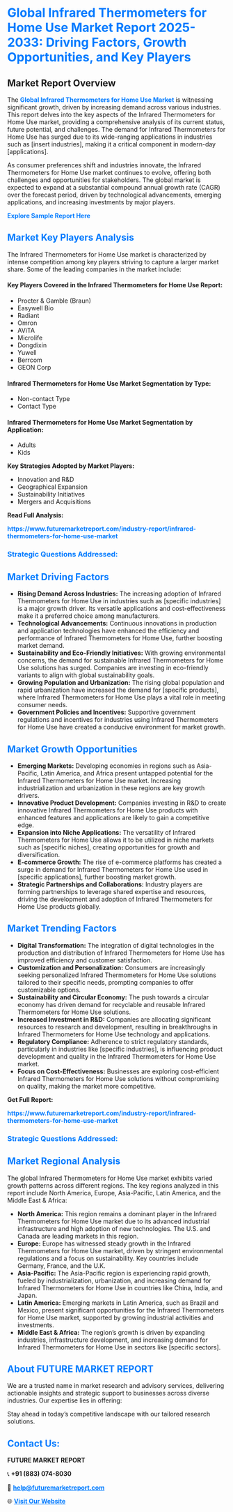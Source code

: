 <h1 style="color: #007BFF;">Global Infrared Thermometers for Home Use Market Report 2025-2033: Driving Factors, Growth Opportunities, and Key Players</h1>

<section id="overview">
<h2>Market Report Overview</h2>
<p>The <a href="https://www.futuremarketreport.com/industry-report/infrared-thermometers-for-home-use-market" style="color: #007BFF; text-decoration: none;"><strong>Global Infrared Thermometers for Home Use Market</strong></a> is witnessing significant growth, driven by increasing demand across various industries. This report delves into the key aspects of the Infrared Thermometers for Home Use market, providing a comprehensive analysis of its current status, future potential, and challenges. The demand for Infrared Thermometers for Home Use has surged due to its wide-ranging applications in industries such as [insert industries], making it a critical component in modern-day [applications].</p>
<p>As consumer preferences shift and industries innovate, the Infrared Thermometers for Home Use market continues to evolve, offering both challenges and opportunities for stakeholders. The global market is expected to expand at a substantial compound annual growth rate (CAGR) over the forecast period, driven by technological advancements, emerging applications, and increasing investments by major players.</p>
</section>

<section id="overview">
<p><a href="https://www.futuremarketreport.com/request-sample/reportId=79138" style="color: #007BFF; text-decoration: none;"><strong>Explore Sample Report Here</strong></a></p>
</section>

<section id="key-players">
<h2 style="color: #007BFF;">Market Key Players Analysis</h2>
<p>The Infrared Thermometers for Home Use market is characterized by intense competition among key players striving to capture a larger market share. Some of the leading companies in the market include:</p>
<h4>Key Players Covered in the Infrared Thermometers for Home Use Report:</h4>
<ul><li>Procter &amp; Gamble (Braun)</li><li>Easywell Bio</li><li>Radiant</li><li>Omron</li><li>AViTA</li><li>Microlife</li><li>Dongdixin</li><li>Yuwell</li><li>Berrcom</li><li>GEON Corp</li></ul>
<h4>Infrared Thermometers for Home Use Market Segmentation by Type:</h4>
<ul><li>Non-contact Type</li><li>Contact Type</li></ul>

<h4>Infrared Thermometers for Home Use Market Segmentation by Application:</h4>
<ul><li>Adults</li><li>Kids</li></ul>
<p><strong>Key Strategies Adopted by Market Players:</strong></p>
<ul>
<li>Innovation and R&D</li>
<li>Geographical Expansion</li>
<li>Sustainability Initiatives</li>
<li>Mergers and Acquisitions</li>
</ul>
</section>

<section>
<p><strong>Read Full Analysis: </strong></p><a href="https://www.futuremarketreport.com/industry-report/infrared-thermometers-for-home-use-market" style="color: #007BFF; text-decoration: none;"><strong>https://www.futuremarketreport.com/industry-report/infrared-thermometers-for-home-use-market</strong></a>
<h3 style="color: #007BFF;">Strategic Questions Addressed:</h3>
</section>

<section id="driving-factors">
<h2 style="color: #007BFF;">Market Driving Factors</h2>
<ul>
<li><strong>Rising Demand Across Industries:</strong> The increasing adoption of Infrared Thermometers for Home Use in industries such as [specific industries] is a major growth driver. Its versatile applications and cost-effectiveness make it a preferred choice among manufacturers.</li>
<li><strong>Technological Advancements:</strong> Continuous innovations in production and application technologies have enhanced the efficiency and performance of Infrared Thermometers for Home Use, further boosting market demand.</li>
<li><strong>Sustainability and Eco-Friendly Initiatives:</strong> With growing environmental concerns, the demand for sustainable Infrared Thermometers for Home Use solutions has surged. Companies are investing in eco-friendly variants to align with global sustainability goals.</li>
<li><strong>Growing Population and Urbanization:</strong> The rising global population and rapid urbanization have increased the demand for [specific products], where Infrared Thermometers for Home Use plays a vital role in meeting consumer needs.</li>
<li><strong>Government Policies and Incentives:</strong> Supportive government regulations and incentives for industries using Infrared Thermometers for Home Use have created a conducive environment for market growth.</li>
</ul>
</section>

<section id="growth-opportunities">
<h2 style="color: #007BFF;">Market Growth Opportunities</h2>
<ul>
<li><strong>Emerging Markets:</strong> Developing economies in regions such as Asia-Pacific, Latin America, and Africa present untapped potential for the Infrared Thermometers for Home Use market. Increasing industrialization and urbanization in these regions are key growth drivers.</li>
<li><strong>Innovative Product Development:</strong> Companies investing in R&D to create innovative Infrared Thermometers for Home Use products with enhanced features and applications are likely to gain a competitive edge.</li>
<li><strong>Expansion into Niche Applications:</strong> The versatility of Infrared Thermometers for Home Use allows it to be utilized in niche markets such as [specific niches], creating opportunities for growth and diversification.</li>
<li><strong>E-commerce Growth:</strong> The rise of e-commerce platforms has created a surge in demand for Infrared Thermometers for Home Use used in [specific applications], further boosting market growth.</li>
<li><strong>Strategic Partnerships and Collaborations:</strong> Industry players are forming partnerships to leverage shared expertise and resources, driving the development and adoption of Infrared Thermometers for Home Use products globally.</li>
</ul>
</section>

<section id="trending-factors">
<h2 style="color: #007BFF;">Market Trending Factors</h2>
<ul>
<li><strong>Digital Transformation:</strong> The integration of digital technologies in the production and distribution of Infrared Thermometers for Home Use has improved efficiency and customer satisfaction.</li>
<li><strong>Customization and Personalization:</strong> Consumers are increasingly seeking personalized Infrared Thermometers for Home Use solutions tailored to their specific needs, prompting companies to offer customizable options.</li>
<li><strong>Sustainability and Circular Economy:</strong> The push towards a circular economy has driven demand for recyclable and reusable Infrared Thermometers for Home Use solutions.</li>
<li><strong>Increased Investment in R&D:</strong> Companies are allocating significant resources to research and development, resulting in breakthroughs in Infrared Thermometers for Home Use technology and applications.</li>
<li><strong>Regulatory Compliance:</strong> Adherence to strict regulatory standards, particularly in industries like [specific industries], is influencing product development and quality in the Infrared Thermometers for Home Use market.</li>
<li><strong>Focus on Cost-Effectiveness:</strong> Businesses are exploring cost-efficient Infrared Thermometers for Home Use solutions without compromising on quality, making the market more competitive.</li>
</ul>
</section>

<section>
<p><strong>Get Full Report: </strong></p><a href="https://www.futuremarketreport.com/industry-report/infrared-thermometers-for-home-use-market" style="color: #007BFF; text-decoration: none;"><strong>https://www.futuremarketreport.com/industry-report/infrared-thermometers-for-home-use-market</strong></a>
<h3 style="color: #007BFF;">Strategic Questions Addressed:</h3>
</section>


<section id="regional-analysis">
<h2 style="color: #007BFF;">Market Regional Analysis</h2>
<p>The global Infrared Thermometers for Home Use market exhibits varied growth patterns across different regions. The key regions analyzed in this report include North America, Europe, Asia-Pacific, Latin America, and the Middle East & Africa:</p>
<ul>
<li><strong>North America:</strong> This region remains a dominant player in the Infrared Thermometers for Home Use market due to its advanced industrial infrastructure and high adoption of new technologies. The U.S. and Canada are leading markets in this region.</li>
<li><strong>Europe:</strong> Europe has witnessed steady growth in the Infrared Thermometers for Home Use market, driven by stringent environmental regulations and a focus on sustainability. Key countries include Germany, France, and the U.K.</li>
<li><strong>Asia-Pacific:</strong> The Asia-Pacific region is experiencing rapid growth, fueled by industrialization, urbanization, and increasing demand for Infrared Thermometers for Home Use in countries like China, India, and Japan.</li>
<li><strong>Latin America:</strong> Emerging markets in Latin America, such as Brazil and Mexico, present significant opportunities for the Infrared Thermometers for Home Use market, supported by growing industrial activities and investments.</li>
<li><strong>Middle East & Africa:</strong> The region’s growth is driven by expanding industries, infrastructure development, and increasing demand for Infrared Thermometers for Home Use in sectors like [specific sectors].</li>
</ul>
</section>

<footer>
<h2 style="color: #007BFF;">About FUTURE MARKET REPORT</h2>
<p>We are a trusted name in market research and advisory services, delivering actionable insights and strategic support to businesses across diverse industries. Our expertise lies in offering:</p>

<p>Stay ahead in today’s competitive landscape with our tailored research solutions.</p>

<h2 style="color: #007BFF;">Contact Us:</h2>
<p><strong>FUTURE MARKET REPORT</strong></p>
<p>📞 <strong>+91 (883) 074-8030</strong></p>
<p>📧 <strong><a href="mailto:help@futuremarketreport.com" style="color: #007BFF;">help@futuremarketreport.com</a></strong></p>
<p>🌐 <strong><a href="https://www.futuremarketreport.com/" style="color: #007BFF;">Visit Our Website</a></strong></p>
</footer>